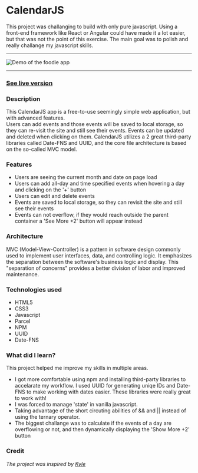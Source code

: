 # CalendarJS

This project was challanging to build with only pure javascript. Using a front-end framework like React or Angular could have made it a lot easier, but that was not the point of this exercise.
The main goal was to polish and really challange my javascript skills.

---

![Demo of the foodie app](calendar-demo.png)

---

### [See live version](https://calendarjs-app-ruben.netlify.app/)

### Description

This CalendarJS app is a free-to-use seemingly simple web application, but with advanced features.  
Users can add events and those events will be saved to local storage, so they can re-visit the site and still see their events. Events can be updated and deleted when clicking on them.
CalendarJS utilizes a 2 great third-party libraries called Date-FNS and UUID, and the core file architecture is based on the so-called MVC model.

### Features

- Users are seeing the current month and date on page load
- Users can add all-day and time specified events when hovering a day and clicking on the '+' button
- Users can edit and delete events
- Events are saved to local storage, so they can revisit the site and still see their events
- Events can not overflow, if they would reach outside the parent container a 'See More +2' button will appear instead

### Architecture

MVC (Model-View-Controller) is a pattern in software design commonly used to implement user interfaces, data, and controlling logic. It emphasizes the separation between the software's business logic and display. This "separation of concerns" provides a better division of labor and improved maintenance.

### Technologies used

- HTML5
- CSS3
- Javascript
- Parcel
- NPM
- UUID
- Date-FNS

### What did I learn?

This project helped me improve my skills in multiple areas.

- I got more comfortable using npm and installing third-party libraries to accelarate my workflow. I used UUID for generating uniqe IDs and Date-FNS to make working with dates easier. These libraries were really great to work with!
- I was forced to manage 'state' in vanilla javascript.
- Taking advantage of the short circuting abilities of && and || instead of using the ternary operator.
- The biggest challange was to calculate if the events of a day are overflowing or not, and then dynamically displaying the 'Show More +2' button

### Credit

_The project was inspired by [Kyle](https://courses.webdevsimplified.com/)_
